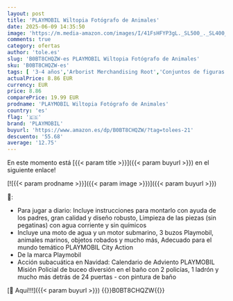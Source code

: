 ```yaml
---
layout: post
title: 'PLAYMOBIL Wiltopia Fotógrafo de Animales'
date: 2025-06-09 14:35:50
image: 'https://m.media-amazon.com/images/I/41FsHFYP3gL._SL500_._SL400_.jpg'
comments: true
category: ofertas
author: 'tole.es'
slug: 'B0BT8CHQZW-es PLAYMOBIL Wiltopia Fotógrafo de Animales'
sku: 'B0BT8CHQZW-es'
tags: [ '3-4 años','Arborist Merchandising Root','Conjuntos de figuras de juguete','Juguetes','Juguetes y juegos','Muñecos y figuras','Outlet de Juguetes y Juegos','Self Service','Special Features Stores','b6d17eda-2c26-45ed-a098-453a9f96e839_0','b6d17eda-2c26-45ed-a098-453a9f96e839_1801','b6d17eda-2c26-45ed-a098-453a9f96e839_5501','playmobil','🇪🇸', ]
actualPrice: 8.86 EUR
currency: EUR
price: 8.86
comparePrice: 19.99 EUR
prodname: 'PLAYMOBIL Wiltopia Fotógrafo de Animales'
country: 'es'
flag: '🇪🇸'
brand: 'PLAYMOBIL'
buyurl: 'https://www.amazon.es/dp/B0BT8CHQZW/?tag=tolees-21'
descuento: '55.68'
average: '12.75'
---
```


En este momento está [{{< param title >}}]({{< param buyurl >}}) en el siguiente enlace!

[![{{< param prodname >}}]({{< param image >}})]({{< param buyurl >}})

🔎:

- Para jugar a diario: Incluye instrucciones para montarlo con ayuda de los padres, gran calidad y diseño robusto, Limpieza de las piezas (sin pegatinas) con agua corriente y sin químicos
- Incluye una moto de agua y un motor submarino, 3 buzos Playmobil, animales marinos, objetos robados y mucho más, Adecuado para el mundo temático PLAYMOBIL City Action
- De la marca Playmobil
- Acción subacuática en Navidad: Calendario de Adviento PLAYMOBIL Misión Policial de buceo diversión en el baño con 2 policías, 1 ladrón y mucho más detrás de 24 puertas - con pintura de baño

[🛒 Aquí!!!]({{< param buyurl >}})
{{<world>}}B0BT8CHQZW{{</world>}}
